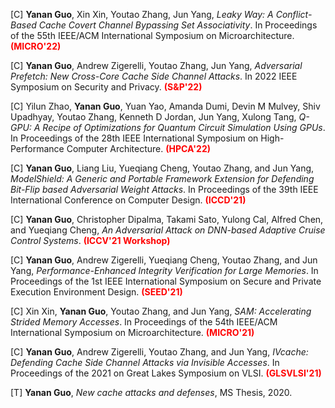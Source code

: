 [C] **Yanan Guo**, Xin Xin, Youtao Zhang, Jun Yang, *Leaky Way: A Conflict-Based Cache Covert Channel Bypassing Set Associativity*. In Proceedings of the 55th IEEE/ACM International Symposium on Microarchitecture. [<i class="far fa-file-pdf"></i>](/files/micro22.pdf)
**<span style="color:red">(MICRO'22)</span>**

[C] **Yanan Guo**, Andrew Zigerelli, Youtao Zhang, Jun Yang, *Adversarial Prefetch: New Cross-Core Cache Side Channel Attacks*. In 2022 IEEE Symposium on Security and Privacy. [<i class="far fa-file-pdf"></i>](/files/oakland22.pdf)
**<span style="color:red">(S&P'22)</span>**

[C] Yilun Zhao, **Yanan Guo**, Yuan Yao, Amanda Dumi, Devin M Mulvey, Shiv Upadhyay, Youtao Zhang, Kenneth D Jordan, Jun Yang, Xulong Tang, *Q-GPU: A Recipe of Optimizations for Quantum Circuit Simulation Using GPUs*. In Proceedings of the 28th IEEE International Symposium on High-Performance Computer Architecture. [<i class="far fa-file-pdf"></i>](/files/hpca22.pdf)
**<span style="color:red">(HPCA'22)</span>**

[C] **Yanan Guo**, Liang Liu, Yueqiang Cheng, Youtao Zhang, and Jun Yang, *ModelShield: A Generic and Portable Framework Extension for Defending Bit-Flip based Adversarial Weight Attacks*. In Proceedings of the 39th IEEE International Conference on Computer Design. [<i class="far fa-file-pdf"></i>](/files/iccd21.pdf)
**<span style="color:red">(ICCD'21)</span>**

[C] **Yanan Guo**, Christopher Dipalma, Takami Sato, Yulong Cal, Alfred Chen, and Yueqiang Cheng, *An Adversarial Attack on DNN-based Adaptive Cruise Control Systems*. [<i class="far fa-file-pdf"></i>](/files/iccv21.pdf) [<i class="fas fa-link"></i>](https://sites.google.com/view/acc-adv)
**<span style="color:red">(ICCV'21 Workshop)</span>**

[C] **Yanan Guo**, Andrew Zigerelli, Yueqiang Cheng, Youtao Zhang, and Jun Yang, *Performance-Enhanced Integrity Verification for Large Memories*. In Proceedings of the 1st IEEE International Symposium on Secure and Private Execution Environment Design. [<i class="far fa-file-pdf"></i>](/files/seed21.pdf)
**<span style="color:red">(SEED'21)</span>**

[C] Xin Xin, **Yanan Guo**, Youtao Zhang, and Jun Yang, *SAM: Accelerating Strided Memory Accesses*. In Proceedings of the 54th IEEE/ACM International Symposium on Microarchitecture. [<i class="far fa-file-pdf"></i>](/files/micro21.pdf)
**<span style="color:red">(MICRO'21)</span>**

[C] **Yanan Guo**, Andrew Zigerelli, Youtao Zhang, and Jun Yang, *IVcache: Defending Cache Side Channel Attacks via Invisible Accesses*. In Proceedings of the 2021 on Great Lakes Symposium on VLSI. [<i class="far fa-file-pdf"></i>](/files/glsvlsi.pdf)
**<span style="color:red">(GLSVLSI'21)</span>**

[T] **Yanan Guo**, *New cache attacks and defenses*, MS Thesis, 2020. [<i class="far fa-file-pdf"></i>](/files/thesis_20.pdf)


